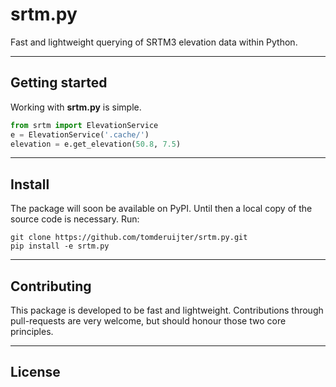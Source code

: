 srtm.py
=======
Fast and lightweight querying of SRTM3 elevation data within Python.

---

## Getting started
Working with **srtm.py** is simple.
```python
from srtm import ElevationService
e = ElevationService('.cache/')
elevation = e.get_elevation(50.8, 7.5)
```

---

## Install
The package will soon be available on PyPI. Until then a local copy of the source code is necessary.
Run:
```
git clone https://github.com/tomderuijter/srtm.py.git
pip install -e srtm.py
```

---

## Contributing
This package is developed to be fast and lightweight. Contributions through pull-requests are very welcome, but should honour those two core principles.

---

## License
